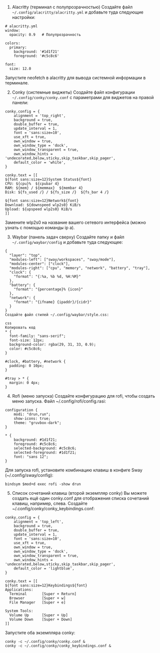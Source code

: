 1. Alacritty (терминал с полупрозрачностью)
Создайте файл ```~/.config/alacritty/alacritty.yml``` и добавьте туда следующие настройки:

```
# alacritty.yml
window:
  opacity: 0.9   # Полупрозрачность

colors:
  primary:
    background: '#1d1f21'
    foreground: '#c5c8c6'

font:
  size: 12.0
```
Запустите neofetch в alacritty для вывода системной информации в терминале.

2. Conky (системные виджеты)
Создайте файл конфигурации ```~/.config/conky/conky.conf``` с параметрами для виджетов на правой панели:

```
conky.config = {
    alignment = 'top_right',
    background = true,
    double_buffer = true,
    update_interval = 1,
    font = 'sans:size=10',
    use_xft = true,
    own_window = true,
    own_window_type = 'dock',
    own_window_transparent = true,
    own_window_hints = 'undecorated,below,sticky,skip_taskbar,skip_pager',
    default_color = 'white',
}

conky.text = [[
${font sans:size=12}System Status${font}
CPU: ${cpu}%  ${cpubar 4}
RAM: ${mem} / ${memmax}  ${membar 4}
Disk: ${fs_used /} / ${fs_size /}  ${fs_bar 4 /}

${font sans:size=12}Network${font}
Download: ${downspeed wlp2s0} KiB/s
Upload: ${upspeed wlp2s0} KiB/s
]]
```
Замените wlp2s0 на название вашего сетевого интерфейса (можно узнать с помощью команды ip a).

3. Waybar (панель задач сверху)
Создайте папку и файл ```~/.config/waybar/config``` и добавьте туда следующее:

```
{
  "layer": "top",
  "modules-left": ["sway/workspaces", "sway/mode"],
  "modules-center": ["clock"],
  "modules-right": ["cpu", "memory", "network", "battery", "tray"],
  "clock": {
    "format": "{:%a, %b %d, %H:%M}"
  },
  "battery": {
    "format": "{percentage}% {icon}"
  },
  "network": {
    "format": "{ifname} {ipaddr}/{cidr}"
  }
}
Создайте файл стилей ~/.config/waybar/style.css:

css
Копировать код
* {
  font-family: "sans-serif";
  font-size: 12px;
  background-color: rgba(29, 31, 33, 0.9);
  color: #c5c8c6;
}

#clock, #battery, #network {
  padding: 0 10px;
}

#tray > * {
  margin: 0 4px;
}
```
4. Rofi (меню запуска)
Создайте конфигурацию для rofi, чтобы создать меню запуска. Файл ~/.config/rofi/config.rasi:

```
configuration {
    modi: "drun,run";
    show-icons: true;
    theme: "gruvbox-dark";
}

* {
    background: #1d1f21;
    foreground: #c5c8c6;
    selected-background: #c5c8c6;
    selected-foreground: #1d1f21;
    font: "sans 12";
}
```
Для запуска rofi, установите комбинацию клавиш в конфиге Sway (~/.config/sway/config):

```
bindsym $mod+d exec rofi -show drun
```
5. Список сочетаний клавиш (второй экземпляр conky)
Вы можете создать ещё один conky.conf для отображения списка сочетаний клавиш, например, слева. Создайте ~/.config/conky/conky_keybindings.conf:

```
conky.config = {
    alignment = 'top_left',
    background = true,
    double_buffer = true,
    update_interval = 1,
    font = 'sans:size=10',
    use_xft = true,
    own_window = true,
    own_window_type = 'dock',
    own_window_transparent = true,
    own_window_hints = 'undecorated,below,sticky,skip_taskbar,skip_pager',
    default_color = 'lightblue',
}

conky.text = [[
${font sans:size=12}Keybindings${font}
Applications:
  Terminal       [Super + Return]
  Browser        [Super + w]
  File Manager   [Super + e]

System Tools:
  Volume Up      [Super + Up]
  Volume Down    [Super + Down]
]]
```
Запустите оба экземпляра conky:

```
conky -c ~/.config/conky/conky.conf &
conky -c ~/.config/conky/conky_keybindings.conf &
```
